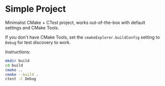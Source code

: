 # Simple Project

Minimalist CMake + CTest project, works out-of-the-box with default settings and CMake Tools.

If you don't have CMake Tools, set the `cmakeExplorer.buildConfig` setting to `Debug` for test discovery to work.

Instructions:

```sh
mkdir build
cd build
cmake ..
cmake --build .
ctest -C Debug
```
